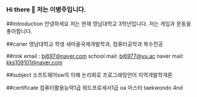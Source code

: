### Hi there 👋 저는 이병주입니다.

<!--
**leebyeongju1/leebyeongju1** is a ✨ _special_ ✨ repository because its `README.md` (this file) appears on your GitHub profile.

Here are some ideas to get you started:

- 🔭 I’m currently working on ...
- 🌱 I’m currently learning c언어, c++
- 👯 I’m looking to collaborate on ...
- 🤔 I’m looking for help with ...
- 💬 Ask me about ...
- 📫 How to reach me: ...
- 😄 Pronouns: ...
- ⚡ Fun fact: ...
-->

##introduction
안녕하세요
저는 현재 영남대학교 3학년입니다.
저는 게임과 운동을 좋아합니다.


##carier
영남대학교 학생 새마을국제개발학과, 컴퓨터공학과 복수전공


##rink
email : bj697@naver.com
school mail: bj6977@yu.ac
naver mail: kks109101@naver.com


##subject
소프트웨어sw의 이해
논리회로
프로그래밍언어
지역개발학개론

##certificate
컴퓨터활용능력1급
워드프로세서1급
oa 마스터
taekwondo 4nd
